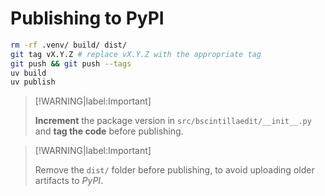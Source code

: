 # Publishing to PyPI

```bash
rm -rf .venv/ build/ dist/
git tag vX.Y.Z # replace vX.Y.Z with the appropriate tag
git push && git push --tags
uv build
uv publish
```

> [!WARNING|label:Important]
>
> **Increment** the package version in  `src/bscintillaedit/__init__.py` and
> **tag the code** before publishing.

> [!WARNING|label:Important]
>
> Remove the `dist/` folder before publishing, to avoid uploading older
> artifacts to *PyPI*.
